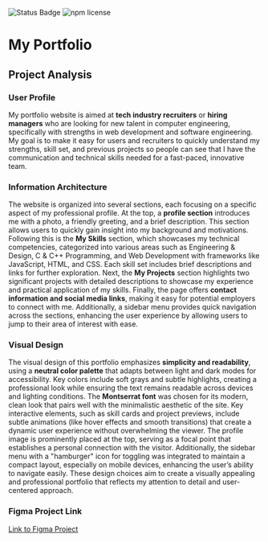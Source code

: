 <p align="left">
  <img src="https://img.shields.io/badge/status-working-brightgreen" alt="Status Badge" />
  <img src="https://img.shields.io/npm/l/keydrop_tool.svg" alt="npm license">
</p>

# My Portfolio

## Project Analysis

### User Profile
My portfolio website is aimed at **tech industry recruiters** or **hiring managers** who are looking for new talent in computer engineering, specifically with strengths in web development and software engineering.
My goal is to make it easy for users and recruiters to quickly understand my strengths, skill set, and previous projects so people can see that I have the communication and technical skills needed for a fast-paced, innovative team.

### Information Architecture
The website is organized into several sections, each focusing on a specific aspect of my professional profile. At the top, a **profile section** introduces me with a photo, a friendly greeting, and a brief description. This section allows users to quickly gain insight into my background and motivations. Following this is the **My Skills** section, which showcases my technical competencies, categorized into various areas such as Engineering & Design, C & C++ Programming, and Web Development with frameworks like JavaScript, HTML, and CSS. Each skill set includes brief descriptions and links for further exploration. Next, the **My Projects** section highlights two significant projects with detailed descriptions to showcase my experience and practical application of my skills. Finally, the page offers **contact information and social media links**, making it easy for potential employers to connect with me. Additionally, a sidebar menu provides quick navigation across the sections, enhancing the user experience by allowing users to jump to their area of interest with ease.

### Visual Design
The visual design of this portfolio emphasizes **simplicity and readability**, using a **neutral color palette** that adapts between light and dark modes for accessibility. Key colors include soft grays and subtle highlights, creating a professional look while ensuring the text remains readable across devices and lighting conditions. The **Montserrat font** was chosen for its modern, clean look that pairs well with the minimalistic aesthetic of the site. Key interactive elements, such as skill cards and project previews, include subtle animations (like hover effects and smooth transitions) that create a dynamic user experience without overwhelming the viewer. The profile image is prominently placed at the top, serving as a focal point that establishes a personal connection with the visitor. Additionally, the sidebar menu with a "hamburger" icon for toggling was integrated to maintain a compact layout, especially on mobile devices, enhancing the user’s ability to navigate easily. These design choices aim to create a visually appealing and professional portfolio that reflects my attention to detail and user-centered approach.

### Figma Project Link
[Link to Figma Project](#) 
